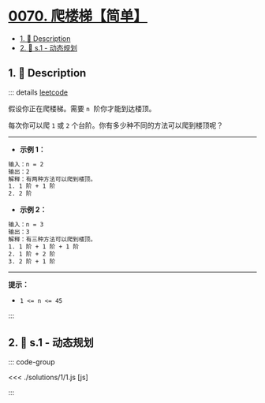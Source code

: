 # [0070. 爬楼梯【简单】](https://github.com/tnotesjs/TNotes.leetcode/tree/main/notes/0070.%20%E7%88%AC%E6%A5%BC%E6%A2%AF%E3%80%90%E7%AE%80%E5%8D%95%E3%80%91)

<!-- region:toc -->

- [1. 📝 Description](#1--description)
- [2. 🎯 s.1 - 动态规划](#2--s1---动态规划)

<!-- endregion:toc -->

## 1. 📝 Description

::: details [leetcode](https://leetcode.cn/problems/climbing-stairs/)

假设你正在爬楼梯。需要 `n`  阶你才能到达楼顶。

每次你可以爬 `1` 或 `2` 个台阶。你有多少种不同的方法可以爬到楼顶呢？

---

- **示例 1：**

```txt
输入：n = 2
输出：2
解释：有两种方法可以爬到楼顶。
1. 1 阶 + 1 阶
2. 2 阶
```

- **示例 2：**

```txt
输入：n = 3
输出：3
解释：有三种方法可以爬到楼顶。
1. 1 阶 + 1 阶 + 1 阶
2. 1 阶 + 2 阶
3. 2 阶 + 1 阶
```

---

**提示：**

- `1 <= n <= 45`

:::

## 2. 🎯 s.1 - 动态规划

::: code-group

<<< ./solutions/1/1.js [js]

:::
